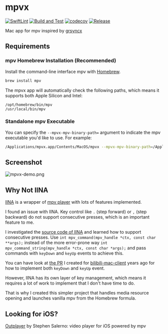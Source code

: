# mpvx

[![SwiftLint](https://github.com/HackingGate/mpvx/actions/workflows/swiftlint.yml/badge.svg)](https://github.com/HackingGate/mpvx/actions/workflows/swiftlint.yml)
[![Build and Test](https://github.com/HackingGate/mpvx/actions/workflows/test-and-coverage.yml/badge.svg)](https://github.com/HackingGate/mpvx/actions/workflows/test-and-coverage.yml)
[![codecov](https://codecov.io/gh/HackingGate/mpvx/graph/badge.svg?token=TVGJ0H9CTZ)](https://codecov.io/gh/HackingGate/mpvx)
[![Release](https://github.com/HackingGate/mpvx/workflows/Release/badge.svg)](https://github.com/HackingGate/mpvx/releases)

Mac app for mpv inspired by [grsyncx](https://github.com/username0x0a/grsyncx)

## Requirements

### mpv Homebrew Installation (Recommended)

Install the command-line interface mpv with [Homebrew](https://brew.sh).

```bash
brew install mpv
```

The mpvx app will automatically check the following paths, which means it supports both Apple Silicon and Intel:

```text
/opt/homebrew/bin/mpv
/usr/local/bin/mpv
```

### Standalone mpv Executable

You can specify the `--mpvx-mpv-binary-path=` argument to indicate the mpv executable you'd like to use. For example:

```bash
/Applications/mpvx.app/Contents/MacOS/mpvx --mpvx-mpv-binary-path=/Applications/mpv.app/Contents/MacOS/mpv
```

## Screenshot

![mpvx-demo.png](https://raw.githubusercontent.com/HackingGate/mpvx/master/assets/mpvx-demo.png)

## Why Not IINA

[IINA](https://iina.io) is a wrapper of [mpv player](https://mpv.io) with lots of features implemented.

I found an issue with IINA. Key control like `.` (step forward) or `,` (step backward) do not support consecutive presses, which is an important feature to me.

I investigated the [source code of IINA](https://github.com/iina/iina) and learned how to support consecutive presses. Use `int mpv_command(mpv_handle *ctx, const char **args);` instead of the more error-prone way `int mpv_command_string(mpv_handle *ctx, const char *args);` and pass commands with `keyDown` and `keyUp` events to achieve this.

You can have look at [the PR](https://github.com/typcn/bilibili-mac-client/pull/163/files) I created for [bilibili-mac-client](https://github.com/typcn/bilibili-mac-client) years ago for how to implement both `keyDown` and `keyUp` event.

However, IINA has its own layer of key management, which means it requires a lot of work to implement that I don't have time to do.

That is why I created this simpler project that handles media resource opening and launches vanilla mpv from the Homebrew formula.

## Looking for iOS?

[Outplayer](https://outplayer.app/) by Stephen Salerno: video player for iOS powered by mpv
